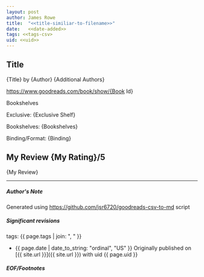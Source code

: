 ```yaml
---
layout: post
author: James Rowe
title:  "<<title-similiar-to-filename>>"
date:   <<date-added>>
tags: <<tags-csv>
uid: <<uid>>
---
```


<!-- highly dependent on how you personally use jekyll templates, and how you want this to show up -->

## Title

{Title} by {Author}
{Additional Authors} 

https://www.goodreads.com/book/show/{Book Id}

Bookshelves

Exclusive: {Exclusive Shelf}

Bookshelves: {Bookshelves}

Binding/Format: {Binding}

## My Review {My Rating}/5

{My Review}

---

##### Author's Note

Generated using https://github.com/jsr6720/goodreads-csv-to-md script

##### Significant revisions

tags: {{ page.tags | join: ", " }} <!-- todo move this somewhere -->

- {{ page.date | date_to_string: "ordinal", "US" }} Originally published on [{{ site.url }}]({{ site.url }}) with uid {{ page.uid }}

##### EOF/Footnotes
